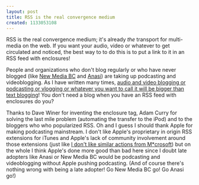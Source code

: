 ```yaml
---
layout: post
title: RSS is the real convergence medium
created: 1133053108
---
```

<p>RSS is the real convergence medium; it's already <em>the</em> transport for multi-media on the web. If you want your audio, video or whatever to get circulated and noticed, the best way to to do this is to put a link to it in an RSS feed with enclosures!</p>  <p> People and organizations who don't blog regularly or who have never blogged (like <a href="http://feeds.feedburner.com/nmbc">New Media BC</a> and <a href="http://www.anansi.ca/podcast/apod.xml">Anasi</a>) are taking up podcasting and videoblogging. As I have written many times, <a href="http://www.rolandtanglao.com/archives/2005/06/14/darren_barefoots_vocal_warmup_how_to_do_stuff_podcast">audio and video blogging or podcasting or vlogging or whatever you want to call it will be bigger than text blogging</a>! You don't need a blog when you have an RSS feed with enclosures do you? </p>  <p>Thanks to Dave Winer for inventing the enclosure tag, Adam Curry for solving the last mile problem (automating the transfer to the iPod) and to the bloggers who who popularized RSS. Oh and I guess I should thank Apple for making podcasting mainstream. I don't like Apple's proprietary in origin RSS extensions for iTunes and Apple's lack of community involvement around those extensions (just like <a href="/rt/archives/2005/11/25/creative-commons-license-does-not-equal-an-open-standard">I don't like similar actions from M*crosoft</a>) but on the whole I think Apple's done more good than bad here since I doubt late adopters like Anasi or New Media BC would be podcasting and videoblogging without Apple pushing podcasting. (And of course there's nothing wrong with being a late adopter! Go New Media BC go! Go Anasi go!)</p>
